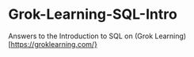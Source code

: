 # Grok-Learning-SQL-Intro
Answers to the Introduction to SQL on (Grok Learning)[https://groklearning.com/}
